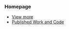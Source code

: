 ### Homepage

* [View more](web.cse.ohio-state.edu/~sunjiank/)
* [Published Work and Code](https://github.com/zhenv5/homepage/blob/master/Published_Work_and_Code.md)
